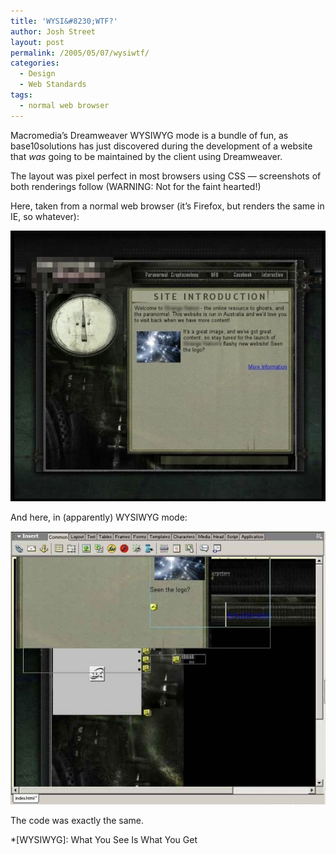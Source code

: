 ```yaml
---
title: 'WYSI&#8230;WTF?'
author: Josh Street
layout: post
permalink: /2005/05/07/wysiwtf/
categories:
  - Design
  - Web Standards
tags:
  - normal web browser
---
```

Macromedia&#8217;s Dreamweaver WYSIWYG mode is a bundle of fun, as base10solutions has just discovered during the development of a website that *was* going to be maintained by the client using Dreamweaver.

The layout was pixel perfect in most browsers using CSS &#8212; screenshots of both renderings follow (WARNING: Not for the faint hearted!)

Here, taken from a normal web browser (it&#8217;s Firefox, but renders the same in IE, so whatever):

![A screenshot of the website in Firefox][1]

And here, in (apparently) WYSIWYG mode:

![A screenshot of the website in Dreamweaver WYSIWYG editor][2]

The code was exactly the same.

 *[WYSIWYG]: What You See Is What You Get

 [1]: /blog/wp-content/2005/05/ff-sn.jpg
 [2]: /blog/wp-content/2005/05/dw-sn.jpg